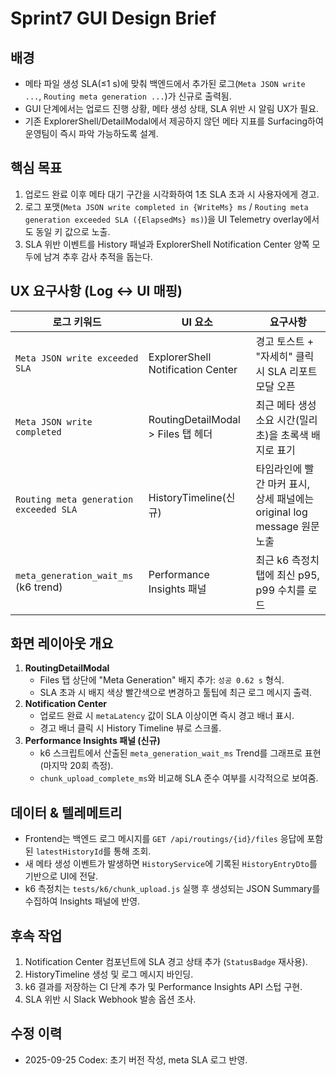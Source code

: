 # Sprint7 GUI Design Brief

## 배경
- 메타 파일 생성 SLA(≤1 s)에 맞춰 백엔드에서 추가된 로그(`Meta JSON write ...`, `Routing meta generation ...`)가 신규로 출력됨.
- GUI 단계에서는 업로드 진행 상황, 메타 생성 상태, SLA 위반 시 알림 UX가 필요.
- 기존 ExplorerShell/DetailModal에서 제공하지 않던 메타 지표를 Surfacing하여 운영팀이 즉시 파악 가능하도록 설계.

## 핵심 목표
1. 업로드 완료 이후 메타 대기 구간을 시각화하여 1초 SLA 초과 시 사용자에게 경고.
2. 로그 포맷(`Meta JSON write completed in {WriteMs} ms` / `Routing meta generation exceeded SLA ({ElapsedMs} ms)`)을 UI Telemetry overlay에서도 동일 키 값으로 노출.
3. SLA 위반 이벤트를 History 패널과 ExplorerShell Notification Center 양쪽 모두에 남겨 추후 감사 추적을 돕는다.

## UX 요구사항 (Log ↔ UI 매핑)
| 로그 키워드 | UI 요소 | 요구사항 |
|-------------|---------|----------|
| `Meta JSON write exceeded SLA` | ExplorerShell Notification Center | 경고 토스트 + "자세히" 클릭 시 SLA 리포트 모달 오픈 |
| `Meta JSON write completed` | RoutingDetailModal > Files 탭 헤더 | 최근 메타 생성 소요 시간(밀리초)을 초록색 배지로 표기 |
| `Routing meta generation exceeded SLA` | HistoryTimeline(신규) | 타임라인에 빨간 마커 표시, 상세 패널에는 original log message 원문 노출 |
| `meta_generation_wait_ms` (k6 trend) | Performance Insights 패널 | 최근 k6 측정치 탭에 최신 p95, p99 수치를 로드 |

## 화면 레이아웃 개요
1. **RoutingDetailModal**
   - Files 탭 상단에 "Meta Generation" 배지 추가: `성공 0.62 s` 형식.
   - SLA 초과 시 배지 색상 빨간색으로 변경하고 툴팁에 최근 로그 메시지 출력.
2. **Notification Center**
   - 업로드 완료 시 `metaLatency` 값이 SLA 이상이면 즉시 경고 배너 표시.
   - 경고 배너 클릭 시 History Timeline 뷰로 스크롤.
3. **Performance Insights 패널 (신규)**
   - k6 스크립트에서 산출된 `meta_generation_wait_ms` Trend를 그래프로 표현 (마지막 20회 측정).
   - `chunk_upload_complete_ms`와 비교해 SLA 준수 여부를 시각적으로 보여줌.

## 데이터 & 텔레메트리
- Frontend는 백엔드 로그 메시지를 `GET /api/routings/{id}/files` 응답에 포함된 `latestHistoryId`를 통해 조회.
- 새 메타 생성 이벤트가 발생하면 `HistoryService`에 기록된 `HistoryEntryDto`를 기반으로 UI에 전달.
- k6 측정치는 `tests/k6/chunk_upload.js` 실행 후 생성되는 JSON Summary를 수집하여 Insights 패널에 반영.

## 후속 작업
1. Notification Center 컴포넌트에 SLA 경고 상태 추가 (`StatusBadge` 재사용).
2. HistoryTimeline 생성 및 로그 메시지 바인딩.
3. k6 결과를 저장하는 CI 단계 추가 및 Performance Insights API 스텁 구현.
4. SLA 위반 시 Slack Webhook 발송 옵션 조사.

## 수정 이력
- 2025-09-25 Codex: 초기 버전 작성, meta SLA 로그 반영.

